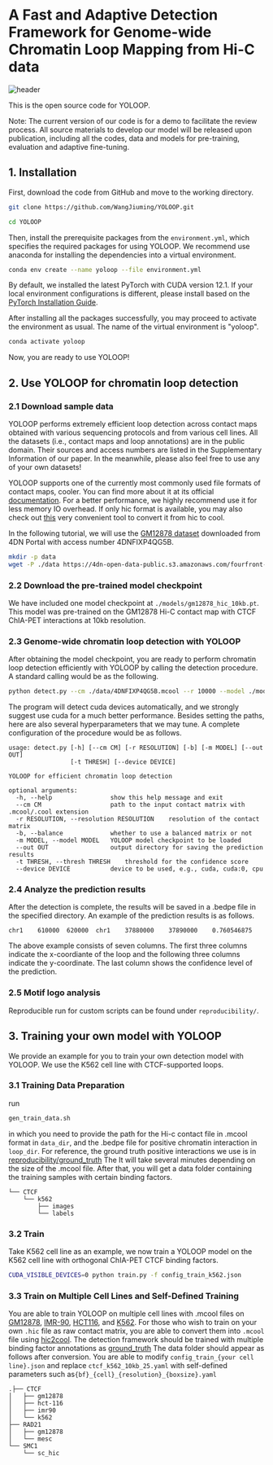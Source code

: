 # A Fast and Adaptive Detection Framework for Genome-wide Chromatin Loop Mapping from Hi-C data

![header](header.png)

This is the open source code for YOLOOP. 

Note: The current version of our code is for a demo to facilitate the review process. All source materials to develop our model will be released upon publication, including all the codes, data and models for pre-training, evaluation and adaptive fine-tuning.


## 1. Installation

First, download the code from GitHub and move to the working directory.

```bash
git clone https://github.com/WangJiuming/YOLOOP.git
```
```bash
cd YOLOOP
```

Then, install the prerequisite packages from the ```environment.yml```, which specifies the required packages for using YOLOOP. We recommend use anaconda for installing the dependencies into a virtual environment.

```bash
conda env create --name yoloop --file environment.yml
```

By default, we installed the latest PyTorch with CUDA version 12.1. If your local environment configurations is different, please install based on the [PyTorch Installation Guide](https://pytorch.org/get-started/locally/).

After installing all the packages successfully, you may proceed to activate the environment as usual. The name of the virtual environment is "yoloop".

```bash
conda activate yoloop
```

Now, you are ready to use YOLOOP!

## 2. Use YOLOOP for chromatin loop detection
### 2.1 Download sample data
YOLOOP performs extremely efficient loop detection across contact maps obtained with various sequencing protocols and from various cell lines. All the datasets (i.e., contact maps and loop annotations) are in the public domain. Their sources and access numbers are listed in the Supplementary Information of our paper. In the meanwhile, please also feel free to use any of your own datasets!

YOLOOP supports one of the currently most commonly used file formats of contact maps, cooler. You can find more about it at its official [documentation](https://cooler.readthedocs.io/en/latest/index.html). For a better performance, we highly recommend use it for less memory IO overhead. If only hic format is available, you may also check out [this](https://github.com/4dn-dcic/hic2cool) very convenient tool to convert it from hic to cool.

In the following tutorial, we will use the [GM12878 dataset](https://data.4dnucleome.org/files-processed/4DNFIXP4QG5B/) downloaded from 4DN Portal with access number 4DNFIXP4QG5B.
```bash
mkdir -p data
wget -P ./data https://4dn-open-data-public.s3.amazonaws.com/fourfront-webprod/wfoutput/d6abea45-b0bb-4154-9854-1d3075b98097/4DNFIXP4QG5B.mcool
```

### 2.2 Download the pre-trained model checkpoint

[//]: # (To help users conveniently use our model, we offer a variety of pretrained model checkpoints optimized on different datasets. You may download the checkpoint of interest directly [here]&#40;https://drive.google.com/drive/folders/1yyqtltWRwDi-YRTHjii7hD1W08XiUevf?usp=sharing&#41;, which will save the user tremendous amount of time by avoiding training the model from scratch. The model was trained with a window size of 512 for 100 epochs.)
We have included one model checkpoint at ```./models/gm12878_hic_10kb.pt```. This model was pre-trained on the GM12878 Hi-C contact map with CTCF ChIA-PET interactions at 10kb resolution.

### 2.3 Genome-wide chromatin loop detection with YOLOOP

After obtaining the model checkpoint, you are ready to perform chromatin loop detection efficiently with YOLOOP by calling the detection procedure. A standard calling would be as the following.
```bash
python detect.py --cm ./data/4DNFIXP4QG5B.mcool --r 10000 --model ./models/gm12878_hic_10kb.pt --out ./results 
```
The program will detect cuda devices automatically, and we strongly suggest use cuda for a much better performance.
Besides setting the paths, here are also several hyperparameters that we may tune. A complete configuration of the procedure would be as follows.
```
usage: detect.py [-h] [--cm CM] [-r RESOLUTION] [-b] [-m MODEL] [--out OUT]
                 [-t THRESH] [--device DEVICE]

YOLOOP for efficient chromatin loop detection

optional arguments:
  -h, --help                show this help message and exit
  --cm CM                   path to the input contact matrix with .mcool/.cool extension
  -r RESOLUTION, --resolution RESOLUTION    resolution of the contact matrix
  -b, --balance             whether to use a balanced matrix or not
  -m MODEL, --model MODEL   YOLOOP model checkpoint to be loaded
  --out OUT                 output directory for saving the prediction results
  -t THRESH, --thresh THRESH    threshold for the confidence score
  --device DEVICE           device to be used, e.g., cuda, cuda:0, cpu
```

### 2.4 Analyze the prediction results

After the detection is complete, the results will be saved in a .bedpe file in the specified directory. An example of the prediction results is as follows.

```
chr1	610000	620000	chr1	37880000	37890000	0.760546875
```

The above example consists of seven columns. The first three columns indicate the x-coordiante of the loop and the following three columns indicate the y-coordinate. The last column shows the confidence level of the prediction.

### 2.5 Motif logo analysis

Reproducible run for custom scripts can be found under ```reproducibility/```.


## 3. Training your own model with YOLOOP

We provide an example for you to train your own detection model with YOLOOP. We use the K562 cell line with CTCF-supported loops. 

### 3.1 Training Data Preparation

run
```bash
gen_train_data.sh
```
in which you need to provide the path for the Hi-c contact file in .mcool format in  ```data_dir```, and the .bedpe file for positive chromatin interaction in ```loop_dir```. For reference, the ground truth positive interactions we use is in [reproducibility/ground_truth](https://github.com/WangJiuming/YOLOOP/tree/main/reproducibility/ground_truth)
The 
It will take several minutes depending on the size of the .mcool file.
After that, you will get a data folder containing the training samples with certain binding factors.

```
└── CTCF
    └── k562
        ├── images
        └── labels
```


### 3.2 Train

Take K562 cell line as an example, we now train a YOLOOP model on the K562 cell line with orthogonal ChIA-PET CTCF binding factors.

```bash
CUDA_VISIBLE_DEVICES=0 python train.py -f config_train_k562.json
```

### 3.3 Train on Multiple Cell Lines and Self-Defined Training

You are able to train YOLOOP on multiple cell lines with .mcool files on [GM12878](https://data.4dnucleome.org/files-processed/4DNFIXP4QG5B/), [IMR-90](https://data.4dnucleome.org/files-processed/4DNFIJTOIGOI/), [HCT116](https://data.4dnucleome.org/files-processed/4DNFILP99QJS/), and [K562](https://data.4dnucleome.org/files-processed/4DNFITUOMFUQ/). For those who wish to train on your own ```.hic``` file as raw contact matrix, you are able to convert them into ```.mcool``` file using [hic2cool](https://pypi.org/project/hic2cool/0.4.0/). The detection framework should be trained with multiple binding factor annotations as [ground_truth](https://github.com/WangJiuming/YOLOOP/tree/main/reproducibility/ground_truth)
The data folder should appear as follows after conversion.
You are able to modify ```config_train_{your cell line}.json```  and replace ```ctcf_k562_10kb_25.yaml``` with self-defined parameters such as```{bf}_{cell}_{resolution}_{boxsize}.yaml```
```angular2html
.├── CTCF
│   ├── gm12878
│   ├── hct-116
│   ├── imr90
│   └── k562
├── RAD21
│   ├── gm12878
│   └── mesc
└── SMC1
    └── sc_hic

```
